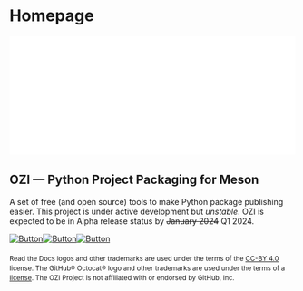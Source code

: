 # Homepage

[![Button](https://raw.githubusercontent.com/OZI-Project/.github/main/github-metrics-ozi-project.svg)](https://github.com/OZI-Project)

## OZI &mdash; Python Project Packaging for Meson

A set of free (and open source) tools to make Python package publishing easier. This project is under active development but *unstable*. OZI is expected to be in Alpha release status by <s>January 2024</s> Q1 2024.

[![Button](https://img.shields.io/badge/Python%20Package%20Index-grey?style=for-the-badge&logo=pypi)](https://pypi.org/project/OZI/)[![Button](https://img.shields.io/pypi/status/ozi?style=for-the-badge)](https://pypi.org/project/OZI/)[![Button](https://img.shields.io/pypi/v/OZI?style=for-the-badge&label=%20)](https://pypi.org/project/OZI/)
<br></br>
<small>
  Read the Docs logos and other trademarks are used under the terms of the <a href="https://creativecommons.org/licenses/by/4.0/">CC-BY 4.0</a>
  license. The GitHub&#174; Octocat&#174; logo and other trademarks are used under the terms of a <a href="https://github.com/logos">license</a>.
  The OZI Project is not affiliated with or endorsed by GitHub, Inc.
</small>
<!-- [![Button](https://img.shields.io/badge/OZI%20pipeline%20on%20GitLab-grey?style=for-the-badge&logo=gitlab)](https://gitlab.com/ozi-project)

[![Button](https://img.shields.io/badge/Patreon-grey?style=for-the-badge&logo=patreon&color=grey&link=https%3A%2F%2Fwww.patreon.com%2FOZIProject)](https://www.patreon.com/OZIProject)

[![Button](https://img.shields.io/badge/ko--fi-grey?style=for-the-badge&logo=kofi&link=https%3A%2F%2Fko-fi.com%2Foziproject)](https://ko-fi.com/oziproject)
--> 
